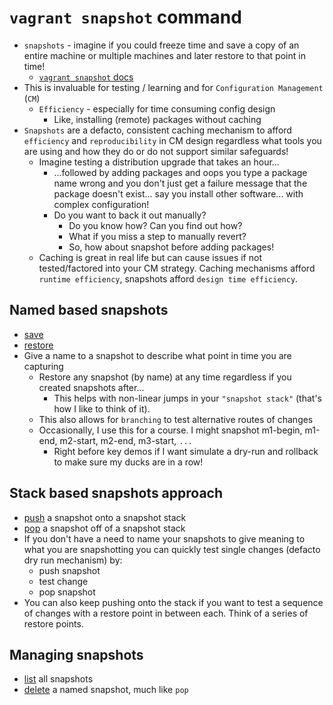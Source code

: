 # `vagrant snapshot` command

- `snapshots` - imagine if you could freeze time and save a copy of an entire machine or multiple machines and later restore to that point in time!
  - [`vagrant snapshot` docs](https://www.vagrantup.com/docs/cli/snapshot.html)
- This is invaluable for testing / learning and for `Configuration Management` (`CM`) 
  - `Efficiency` - especially for time consuming config design
    - Like, installing (remote) packages without caching 
- `Snapshots` are a defacto, consistent caching mechanism to afford `efficiency` and `reproducibility` in CM design regardless what tools you are using and how they do or do not support similar safeguards! 
  - Imagine testing a distribution upgrade that takes an hour...
    - ...followed by adding packages and oops you type a package name wrong and you don't just get a failure message that the package doesn't exist... say you install other software... with complex configuration! 
    - Do you want to back it out manually? 
      - Do you know how? Can you find out how?
      - What if you miss a step to manually revert? 
      - So, how about snapshot before adding packages! 
  - Caching is great in real life but can cause issues if not tested/factored into your CM strategy. Caching mechanisms afford `runtime efficiency`, snapshots afford `design time efficiency`. 

## Named based snapshots

- [save](https://www.vagrantup.com/docs/cli/snapshot.html#snapshot-save)
- [restore](https://www.vagrantup.com/docs/cli/snapshot.html#snapshot-restore)
- Give a name to a snapshot to describe what point in time you are capturing 
  - Restore any snapshot (by name) at any time regardless if you created snapshots after... 
    - This helps with non-linear jumps in your `"snapshot stack"` (that's how I like to think of it). 
  - This also allows for `branching` to test alternative routes of changes
  - Occasionally, I use this for a course. I might snapshot m1-begin, m1-end, m2-start, m2-end, m3-start, `...` 
    - Right before key demos if I want simulate a dry-run and rollback to make sure my ducks are in a row!

## Stack based snapshots approach

- [push](https://www.vagrantup.com/docs/cli/snapshot.html#snapshot-push) a snapshot onto a snapshot stack
- [pop](https://www.vagrantup.com/docs/cli/snapshot.html#snapshot-pop) a snapshot off of a snapshot stack
- If you don't have a need to name your snapshots to give meaning to what you are snapshotting you can quickly test single changes (defacto dry run mechanism) by:
  - push snapshot
  - test change
  - pop snapshot
- You can also keep pushing onto the stack if you want to test a sequence of changes with a restore point in between each. Think of a series of restore points.

## Managing snapshots

- [list](https://www.vagrantup.com/docs/cli/snapshot.html#snapshot-list) all snapshots
- [delete](https://www.vagrantup.com/docs/cli/snapshot.html#snapshot-delete) a named snapshot, much like `pop`